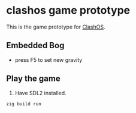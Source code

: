 # clashos game prototype

This is the game prototype for [ClashOS](https://github.com/andrewrk/clashos).

## Embedded Bog
* press F5 to set new gravity

## Play the game

1. Have SDL2 installed.

```
zig build run
```
